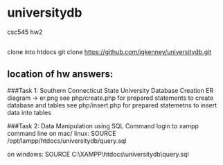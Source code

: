 # universitydb
csc545 hw2

##
clone into htdocs
    git clone https://github.com/jgkenney/universitydb.git

## location of hw answers:

###Task 1: Southern Connecticut State University Database Creation
ER diagram -> er.png
see php/create.php for prepared statements to create database and tables
see php/insert.php for prepared statemetns to insert data into tables

###Task 2: Data Manipulation using SQL Command
login to xampp command line
on mac/ linux:
    SOURCE /opt/lampp/htdocs/universitydb/query.sql
    
on windows:
    SOURCE C:\XAMPP\htdocs\universitydb\query.sql

